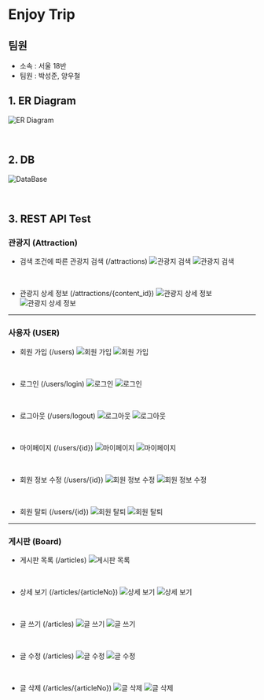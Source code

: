 # Enjoy Trip

## 팀원

- 소속 : 서울 18반
- 팀원 : 박성준, 양우철

## 1. ER Diagram

![ER Diagram](/uploads/9f83853b26feb57e1226ade53873591b/image.png)

<br/>

## 2. DB

![DataBase](/uploads/7c1d52b55fb005b3c1293213602e25e8/image.png)

<br/>

## 3. REST API Test

### 관광지 (Attraction)

- 검색 조건에 따른 관광지 검색 (/attractions)
![관광지 검색](/uploads/bdedc1bfac62314b9d76631e78493086/image.png)
![관광지 검색](/uploads/cfea1f70e7cf1c60e88dc3f9139aaf2e/image.png)

<br/>

- 관광지 상세 정보 (/attractions/{content_id})
![관광지 상세 정보](/uploads/2c8ea75f3cbd928b9d2019704afa00af/image.png)
![관광지 상세 정보](/uploads/3ffd4ec437c9dd764ab13bdf8abc6c61/image.png)

<hr/>

### 사용자 (USER)

- 회원 가입 (/users)
![회원 가입](/uploads/1aeba80f96b7f9fb6fbb41c7b7f3d416/user_join1.PNG)
![회원 가입](/uploads/a409c99e189241fa9cbc1abdd1e6ca67/user_join2.PNG)

<br/>

- 로그인 (/users/login)
![로그인](/uploads/cc97f7fce541c9ccb2c1d2f0d2ea1890/user_login1.PNG)
![로그인](/uploads/ba5f5bd934690fa988d466358581b22f/user_login2.PNG)

<br/>

- 로그아웃 (/users/logout)
![로그아웃](/uploads/c11ba874f5ad07d19d8670463ca9bde5/user_logout1.PNG)
![로그아웃](/uploads/c1c11d37b73c784ffb9a882c01ecfc02/user_logout2.PNG)

<br/>

- 마이페이지 (/users/{id})
![마이페이지](/uploads/a82d04d588a51cb41ee3e969532cd2ae/user_mypage1.PNG)
![마이페이지](/uploads/5a53f0eccdbd2fc839de1ad8e387b044/user_mypage2.PNG)

<br/>

- 회원 정보 수정 (/users/{id})
![회원 정보 수정](/uploads/ea6168db070c499585f95bbb9eeb58bb/user_modify1.PNG)
![회원 정보 수정](/uploads/e9367f0407f1c69029d14bb1279986c2/user_modify2.PNG)

<br/>

- 회원 탈퇴 (/users/{id})
![회원 탈퇴](/uploads/238a3dc5a1b37723b38e5ff9490e8e0f/user_delete1.PNG)
![회원 탈퇴](/uploads/45da89603dd1cac745d6eaeba8073765/user_delete2.PNG)

<hr/>

### 게시판 (Board)

- 게시판 목록 (/articles)
![게시판 목록](/uploads/2eac7a732aaa983aaeeb74cec4a7cb2c/image.png)

<br/>

- 상세 보기 (/articles/{articleNo})
![상세 보기](/uploads/c6028d783d25c132169c0771435d5ad8/board_view1.PNG)
![상세 보기](/uploads/79c76d80b76c1a2450b63344eb6bd3ef/board_view2.PNG)

<br/>

- 글 쓰기 (/articles)
![글 쓰기](/uploads/7ef2aea4c6c79528e7d22062a1d6b9eb/board_write1.PNG)
![글 쓰기](/uploads/b6bae56030e0e34896fc51391edd66fb/board_write2.PNG)

<br/>

- 글 수정 (/articles)
![글 수정](/uploads/f6e2927250554a74835d941305c4b337/board_modify1.PNG)
![글 수정](/uploads/abeb0b8a7b7229dee3e638c0c640a267/board_modify2.PNG)

<br/>

- 글 삭제 (/articles/{articleNo})
![글 삭제](/uploads/3a1aa7eeddb7a68ac3c08b8aaa4f8530/board_delete1.PNG)
![글 삭제](/uploads/57f9b1f6033839634a22a8c472ebe12a/board_delete2.PNG)
